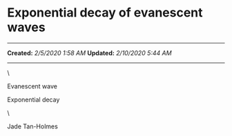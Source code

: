 Exponential decay of evanescent waves
=====================================

  -------------- ---------------------
  **Created:**   *2/5/2020 1:58 AM*
  **Updated:**   *2/10/2020 5:44 AM*
  -------------- ---------------------

\

Evanescent wave

Exponential decay

\

Jade Tan-Holmes

 
